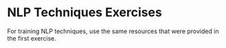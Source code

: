 # NLP Techniques Exercises

For training NLP techniques, use the same resources that were provided in the first exercise.
